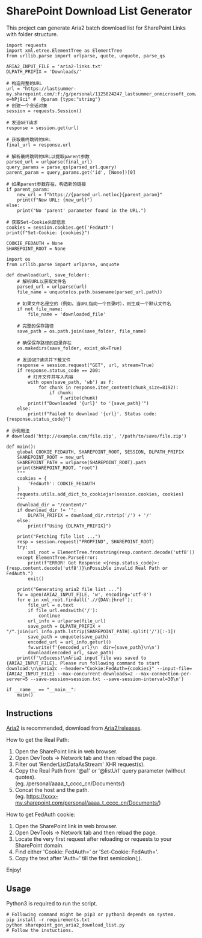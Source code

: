 # SharePoint Download List Generator

This project can generate Aria2 batch download list for SharePoint Links with folder structure.

```
import requests
import xml.etree.ElementTree as ElementTree
from urllib.parse import urlparse, quote, unquote, parse_qs

ARIA2_INPUT_FILE = 'aria2-links.txt'
DLPATH_PRIFIX = 'Downloads/'

# 构造完整的URL
url = "https://lastsummer-my.sharepoint.com/:f:/g/personal/1125824247_lastsummer_onmicrosoft_com/Es1sg0jpeWxLnYTg_SHpUNgBBZSfTYGP5BA_wDwZmiu93A?e=hPj9ci" #  @param {type:"string"}
# 创建一个会话对象
session = requests.Session()

# 发送GET请求
response = session.get(url)

# 获取最终跳转的URL
final_url = response.url

# 解析最终跳转的URL以提取parent参数
parsed_url = urlparse(final_url)
query_params = parse_qs(parsed_url.query)
parent_param = query_params.get('id', [None])[0]

# 如果parent参数存在，构造新的链接
if parent_param:
    new_url = f"https://{parsed_url.netloc}{parent_param}"
    print(f"New URL: {new_url}")
else:
    print("No 'parent' parameter found in the URL.")

# 获取Set-Cookie头部信息
cookies = session.cookies.get('FedAuth')
print(f"Set-Cookie: {cookies}")

COOKIE_FEDAUTH = None
SHAREPOINT_ROOT = None

import os
from urllib.parse import urlparse, unquote

def download(url, save_folder):
    # 解析URL以获取文件名
    parsed_url = urlparse(url)
    file_name = unquote(os.path.basename(parsed_url.path))
    
    # 如果文件名是空的（例如，当URL指向一个目录时），则生成一个默认文件名
    if not file_name:
        file_name = 'downloaded_file'
    
    # 完整的保存路径
    save_path = os.path.join(save_folder, file_name)
    
    # 确保保存路径的目录存在
    os.makedirs(save_folder, exist_ok=True)
    
    # 发送GET请求并下载文件
    response = session.request("GET", url, stream=True)
    if response.status_code == 200:
        # 打开文件并写入内容
        with open(save_path, 'wb') as f:
            for chunk in response.iter_content(chunk_size=8192):
                if chunk:
                    f.write(chunk)
        print(f"Downloaded '{url}' to '{save_path}'")
    else:
        print(f"Failed to download '{url}'. Status code: {response.status_code}")
 
# 示例用法
# download('http://example.com/file.zip', '/path/to/save/file.zip')

def main():
    global COOKIE_FEDAUTH, SHAREPOINT_ROOT, SESSION, DLPATH_PRIFIX
    SHAREPOINT_ROOT = new_url
    SHAREPOINT_PATH = urlparse(SHAREPOINT_ROOT).path
    print(SHAREPOINT_ROOT, "root")
    """
    cookies = {
        'FedAuth': COOKIE_FEDAUTH
    }
    requests.utils.add_dict_to_cookiejar(session.cookies, cookies)
    """
    download_dir = "/content/"
    if download_dir != '':
        DLPATH_PRIFIX = download_dir.rstrip('/') + '/'
    else:
        print(f"Using {DLPATH_PRIFIX}")

    print("Fetching file list ...")
    resp = session.request("PROPFIND", SHAREPOINT_ROOT)
    try:
        xml_root = ElementTree.fromstring(resp.content.decode('utf8'))
    except ElementTree.ParseError:
        print(f"ERROR! Got Response <{resp.status_code}>: {resp.content.decode('utf8')}\nPossible invalid Real Path or FedAuth.")
        exit()

    print("Generating aria2 file list ...")
    fw = open(ARIA2_INPUT_FILE, 'w', encoding='utf-8')
    for e in xml_root.findall('.//{DAV:}href'):
        file_url = e.text
        if file_url.endswith('/'):
            continue
        url_info = urlparse(file_url)
        save_path = DLPATH_PRIFIX + "/".join(url_info.path.lstrip(SHAREPOINT_PATH).split('/')[:-1])
        save_path = unquote(save_path)
        encoded_url = url_info.geturl()
        fw.write(f'{encoded_url}\n  dir={save_path}\n\n')
        download(encoded_url, save_path)
    print(f'\nSucess!\nAria2 input file was saved to {ARIA2_INPUT_FILE}. Please run following command to start download:\n\naria2c --header="Cookie:FedAuth={cookies}" --input-file={ARIA2_INPUT_FILE} --max-concurrent-downloads=2 --max-connection-per-server=5 --save-session=session.txt --save-session-interval=30\n')

if __name__ == "__main__":
    main()
```

## Instructions

[Aria2](https://github.com/aria2/aria2) is recommended, download from [Aria2/releases](https://github.com/aria2/aria2/releases).

How to get the Real Path:

1. Open the SharePoint link in web browser.
2. Open DevTools -> Network tab and then reload the page.
3. Filter out 'RenderListDataAsStream' XHR request(s).
4. Copy the Real Path from '@a1' or '@listUrl' query parameter (without quotes).  
   (eg. /personal/aaaa_t_cccc_cn/Documents/)
5. Concat the host and the path.   
   (eg. https://xxxx-my.sharepoint.com/personal/aaaa_t_cccc_cn/Documents/)

How to get FedAuth cookie:

1. Open the SharePoint link in web browser.
2. Open DevTools -> Network tab and then reload the page.
3. Locate the very first request after reloading or requests to your SharePoint domain.
4. Find either 'Cookie: FedAuth=' or 'Set-Cookie: FedAuth='.
5. Copy the text after 'Auth=' till the first semicolon(;).

Enjoy!

## Usage

Python3 is required to run the script.

```
# Following command might be pip3 or python3 depends on system.
pip install -r requirements.txt
python sharepoint_gen_aria2_download_list.py
# Follow the instuctions.
```
